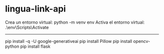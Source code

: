 # lingua-link-api

Crea un entorno virtual: python -m venv env
Activa el entorno virtual: .\env\Scripts\Activate


----------------------------------------------------------------
pip install -q -U google-generativeai
pip install Pillow
pip install opencv-python
pip install flask

